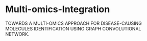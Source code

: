 # Multi-omics-Integration
TOWARDS A MULTI-OMICS APPROACH FOR DISEASE-CAUSING MOLECULES IDENTIFICATION USING GRAPH CONVOLUTIONAL NETWORK.
